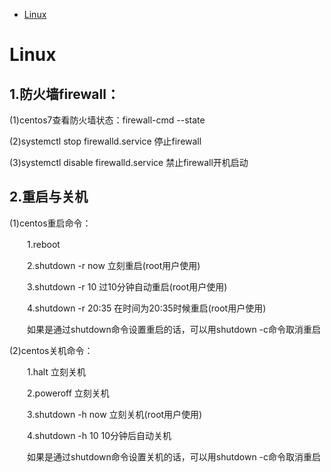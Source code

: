 <!-- GFM-TOC -->
* [Linux](#Linux)
<!-- GFM-TOC -->
# Linux

## 1.防火墙firewall：

(1)centos7查看防火墙状态：firewall-cmd --state

(2)systemctl stop firewalld.service  停止firewall

(3)systemctl disable firewalld.service  禁止firewall开机启动

## 2.重启与关机

(1)centos重启命令：

　　1.reboot
  
　　2.shutdown -r now 立刻重启(root用户使用)
  
　　3.shutdown -r 10 过10分钟自动重启(root用户使用)
  
　　4.shutdown -r 20:35 在时间为20:35时候重启(root用户使用)
  
　　如果是通过shutdown命令设置重启的话，可以用shutdown -c命令取消重启

(2)centos关机命令：

　　1.halt 立刻关机
  
　　2.poweroff 立刻关机
  
　　3.shutdown -h now 立刻关机(root用户使用)
  
　　4.shutdown -h 10 10分钟后自动关机
  
　　如果是通过shutdown命令设置关机的话，可以用shutdown -c命令取消重启
